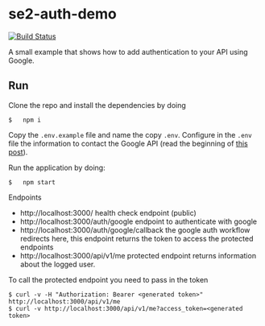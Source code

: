 # se2-auth-demo

[![Build Status](https://travis-ci.com/jorgeramirez/se2-auth-demo.svg?branch=master)](https://travis-ci.com/jorgeramirez/se2-auth-demo)

A small example that shows how to add authentication to your API using Google.

## Run

Clone the repo and install the dependencies by doing

```
$   npm i
```

Copy the `.env.example` file and name the copy `.env`. Configure in the `.env` file the information
to contact the Google API (read the beginning of [this post](https://medium.com/@bogna.ka/integrating-google-oauth-with-express-application-f8a4a2cf3fee)).

Run the application by doing:

```
$   npm start
```

Endpoints

- http://localhost:3000/ health check endpoint (public)
- http://localhost:3000/auth/google endpoint to authenticate with google
- http://localhost:3000/auth/google/callback the google auth workflow redirects here, this endpoint returns the token to access the protected endpoints
- http://localhost:3000/api/v1/me protected endpoint returns information about the logged user.

To call the protected endpoint you need to pass in the token

```
$ curl -v -H "Authorization: Bearer <generated token>" http://localhost:3000/api/v1/me
$ curl -v http://localhost:3000/api/v1/me?access_token=<generated token>
```
